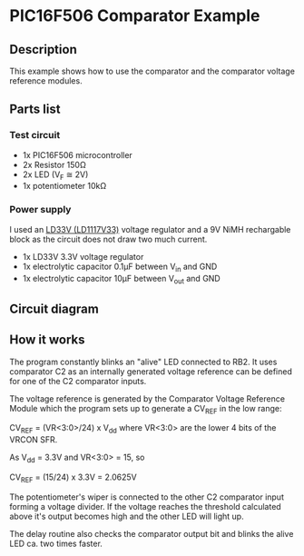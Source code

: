 # PIC16F506 Comparator Example

## Description
This example shows how to use the comparator and the comparator voltage reference modules.

## Parts list
### Test circuit
* 1x PIC16F506 microcontroller
* 2x Resistor 150&Omega;
* 2x LED (V<sub>F</sub> &cong; 2V)
* 1x potentiometer 10k&Omega;

### Power supply
I used an [LD33V (LD1117V33)](http://www.st.com/content/ccc/resource/technical/document/datasheet/99/3b/7d/91/91/51/4b/be/CD00000544.pdf/files/CD00000544.pdf/jcr:content/translations/en.CD00000544.pdf) voltage regulator and a 9V NiMH rechargable block as the circuit does not draw two much current.
* 1x LD33V 3.3V voltage regulator
* 1x electrolytic capacitor 0.1&micro;F between V<sub>in</sub> and GND
* 1x electrolytic capacitor 10&micro;F between V<sub>out</sub> and GND

## Circuit diagram


## How it works
The program constantly blinks an "alive" LED connected to RB2. It uses comparator C2 as an internally generated voltage reference can be defined for one of the C2 comparator inputs.

The voltage reference is generated by the Comparator Voltage Reference Module which the program sets up to generate a CV<sub>REF</sub> in the low range:

CV<sub>REF</sub> = (VR<3:0>/24) x V<sub>dd</sub>  where VR<3:0> are the lower 4 bits of the VRCON SFR.

As V<sub>dd</sub> = 3.3V and VR<3:0> = 15, so 

CV<sub>REF</sub> = (15/24) x 3.3V = 2.0625V

The potentiometer's wiper is connected to the other C2 comparator input forming a voltage divider. If the voltage reaches the threshold calculated above it's output becomes high and the other LED will light up.

The delay routine also checks the comparator output bit and blinks the alive LED ca. two times faster.

